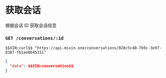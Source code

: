 # 获取会话

根据会话 ID 获取会话信息

### `GET /conversations/:id`

```
$$XIN:curl$$ "https://api.mixin.one/conversations/928c5c40-769c-3e97-8387-fb1ae0645311"
```

```json
{  
  "data": $$XIN:conversation$$
}
```
